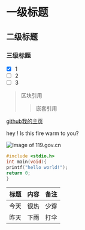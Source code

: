 # 一级标题
## 二级标题
### 三级标题


- [x] 1
- [ ] 2
- [ ] 3

> 区块引用
>> 嵌套引用


[github我的主页](http://github.com/jsliker)


hey ! Is this fire warm to you?

![Image of 119.gov.cn](http://weixin.119.gov.cn/uploads///3/c/3/a/thumb_55f695528a6ee.jpg)


```c
#include <stdio.h>
int main(void){
printf("hello world!");
return 0;
}
```

标题 | 内容 | 备注
-----|------|-----
今天 | 很热 | 少穿
昨天 | 下雨 | 打伞

